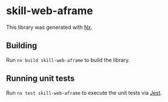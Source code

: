 # skill-web-aframe

This library was generated with [Nx](https://nx.dev).

## Building

Run `nx build skill-web-aframe` to build the library.

## Running unit tests

Run `nx test skill-web-aframe` to execute the unit tests via [Jest](https://jestjs.io).

